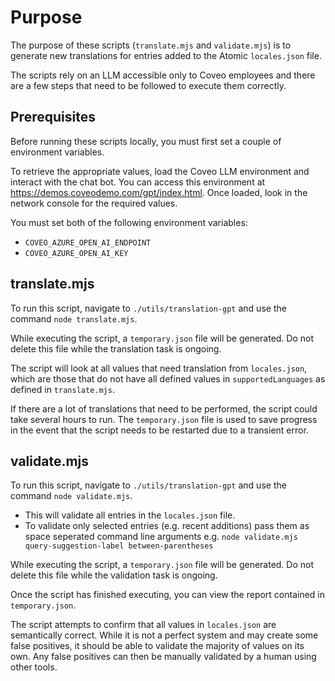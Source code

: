 # Purpose

The purpose of these scripts (`translate.mjs` and `validate.mjs`) is to generate new translations for entries added to the Atomic `locales.json` file.

The scripts rely on an LLM accessible only to Coveo employees and there are a few steps that need to be followed to execute them correctly.

## Prerequisites

Before running these scripts locally, you must first set a couple of environment variables.

To retrieve the appropriate values, load the Coveo LLM environment and interact with the chat bot. You can access this environment at https://demos.coveodemo.com/gpt/index.html. Once loaded, look in the network console for the required values.

You must set both of the following environment variables:

- `COVEO_AZURE_OPEN_AI_ENDPOINT`
- `COVEO_AZURE_OPEN_AI_KEY`

## translate.mjs

To run this script, navigate to `./utils/translation-gpt` and use the command `node translate.mjs`.

While executing the script, a `temporary.json` file will be generated. Do not delete this file while the translation task is ongoing.

The script will look at all values that need translation from `locales.json`, which are those that do not have all defined values in `supportedLanguages` as defined in `translate.mjs`.

If there are a lot of translations that need to be performed, the script could take several hours to run. The `temporary.json` file is used to save progress in the event that the script needs to be restarted due to a transient error.

## validate.mjs

To run this script, navigate to `./utils/translation-gpt` and use the command `node validate.mjs`.

- This will validate all entries in the `locales.json` file.
- To validate only selected entries (e.g. recent additions) pass them as space seperated command line arguments
  e.g. `node validate.mjs query-suggestion-label between-parentheses`

While executing the script, a `temporary.json` file will be generated. Do not delete this file while the validation task is ongoing.

Once the script has finished executing, you can view the report contained in `temporary.json`.

The script attempts to confirm that all values in `locales.json` are semantically correct. While it is not a perfect system and may create some false positives, it should be able to validate the majority of values on its own. Any false positives can then be manually validated by a human using other tools.

